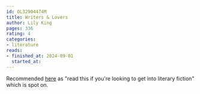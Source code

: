 ```yaml
---
id: OL32904474M
title: Writers & Lovers
author: Lily King
pages: 336
rating: 4
categories:
- literature
reads:
- finished_at: 2024-09-01
  started_at:
---
```


Recommended [here](https://www.tiktok.com/@newlynova/video/7351464173840256286) as "read this if you're looking to get into literary fiction" which is spot on.
